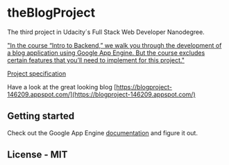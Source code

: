 # theBlogProject
The third project in Udacity´s Full Stack Web Developer Nanodegree.

["In the course “Intro to Backend,” we walk you through the development of a blog application using Google App Engine. But the course excludes certain features that you’ll need to implement for this project."](https://classroom.udacity.com/nanodegrees/nd004/parts/0041345403/modules/750849864075461/lessons/7508498640239847/concepts/dc2e18b4-c250-4970-818f-bafb8852a97b)

[Project specification](https://review.udacity.com/#!/rubrics/150/view)

Have a look at the great looking blog [https://blogproject-146209.appspot.com/](https://blogproject-146209.appspot.com/)

## Getting started
Check out the Google App Engine [documentation](https://cloud.google.com/) and figure it out.

## License - MIT
